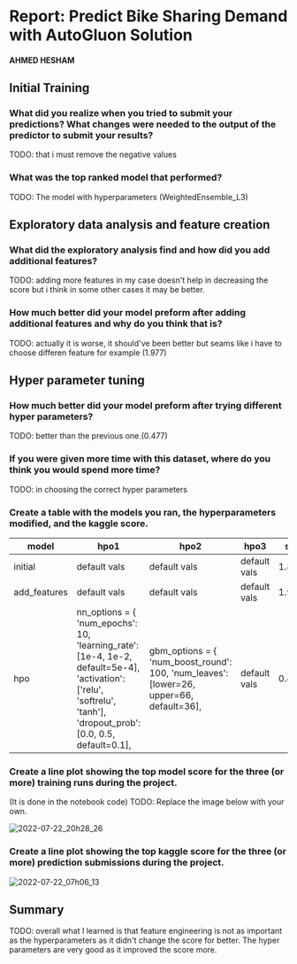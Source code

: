 # Report: Predict Bike Sharing Demand with AutoGluon Solution
#### AHMED HESHAM

## Initial Training
### What did you realize when you tried to submit your predictions? What changes were needed to the output of the predictor to submit your results?
TODO: that i must remove the negative values

### What was the top ranked model that performed?
TODO: The model with hyperparameters (WeightedEnsemble_L3)

## Exploratory data analysis and feature creation
### What did the exploratory analysis find and how did you add additional features?
TODO: adding more features in my case doesn't help in decreasing the score but i think in some other cases it may be better.

### How much better did your model preform after adding additional features and why do you think that is?
TODO: actually it is worse, it should've been better but seams like i have to choose differen feature for example (1.977)

## Hyper parameter tuning
### How much better did your model preform after trying different hyper parameters?
TODO: better than the previous one.(0.477)

### If you were given more time with this dataset, where do you think you would spend more time?
TODO: in choosing the correct hyper parameters

### Create a table with the models you ran, the hyperparameters modified, and the kaggle score.
|model|hpo1|hpo2|hpo3|score|
|--|--|--|--|--|
|initial|default vals|default vals|default vals|1.84700|
|add_features|default vals|default vals|default vals|1.97554|
|hpo|nn_options = {  'num_epochs': 10, 'learning_rate':[1e-4, 1e-2, default=5e-4], 'activation': ['relu', 'softrelu', 'tanh'],  'dropout_prob': [0.0, 0.5, default=0.1], |gbm_options = { 'num_boost_round': 100,  'num_leaves': [lower=26, upper=66, default=36],|default vals|0.47708|

### Create a line plot showing the top model score for the three (or more) training runs during the project.
(It is done in the notebook code)
TODO: Replace the image below with your own.

![2022-07-22_20h28_26](https://user-images.githubusercontent.com/85734497/180501459-3eea4db6-eacb-4a5e-a69c-9501698c6964.png)


### Create a line plot showing the top kaggle score for the three (or more) prediction submissions during the project.
![2022-07-22_07h06_13](https://user-images.githubusercontent.com/85734497/180369888-e49c5ba1-bd22-4846-9ed3-917e9e9ce01c.png)




## Summary
TODO: overall what I learned is that feature engineering is not as important as the hyperparameters as it didn't change the score for better. The hyper parameters are very good as it improved the score more.
